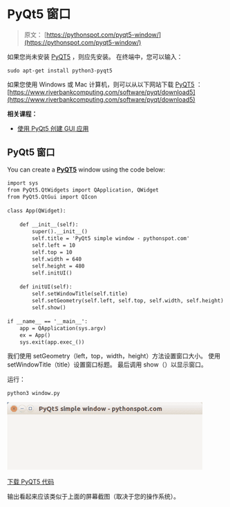 # PyQt5 窗口

> 原文： [https://pythonspot.com/pyqt5-window/](https://pythonspot.com/pyqt5-window/)

如果您尚未安装 [PyQT5](https://pythonspot.com/pyqt5/) ，则应先安装。 在终端中，您可以输入：

```
sudo apt-get install python3-pyqt5

```

如果您使用 Windows 或 Mac 计算机，则可以从以下网站下载 [PyQT5](https://pythonspot.com/pyqt5/) ： [https://www.riverbankcomputing.com/software/pyqt/download5](https://www.riverbankcomputing.com/software/pyqt/download5)

**相关课程：**

*   [使用 PyQt5 创建 GUI 应用](https://gum.co/pysqtsamples)

## PyQt5 窗口

You can create a **[PyQT5](https://pythonspot.com/pyqt5/)** window using the code below:

```
import sys
from PyQt5.QtWidgets import QApplication, QWidget
from PyQt5.QtGui import QIcon

class App(QWidget):

    def __init__(self):
        super().__init__()
        self.title = 'PyQt5 simple window - pythonspot.com'
        self.left = 10
        self.top = 10
        self.width = 640
        self.height = 480
        self.initUI()

    def initUI(self):
        self.setWindowTitle(self.title)
        self.setGeometry(self.left, self.top, self.width, self.height)
        self.show()

if __name__ == '__main__':
    app = QApplication(sys.argv)
    ex = App()
    sys.exit(app.exec_())

```

我们使用 setGeometry（left，top，width，height）方法设置窗口大小。 使用 setWindowTitle（title）设置窗口标题。 最后调用 show（）以显示窗口。

运行：

```
python3 window.py

```

![pyqt5-window](img/4759d47def6e28610123bd8cc0a9a6bf.jpg)

[下载 PyQT5 代码](https://pythonspot.com/download-pyqt5-examples/)

输出看起来应该类似于上面的屏幕截图（取决于您的操作系统）。